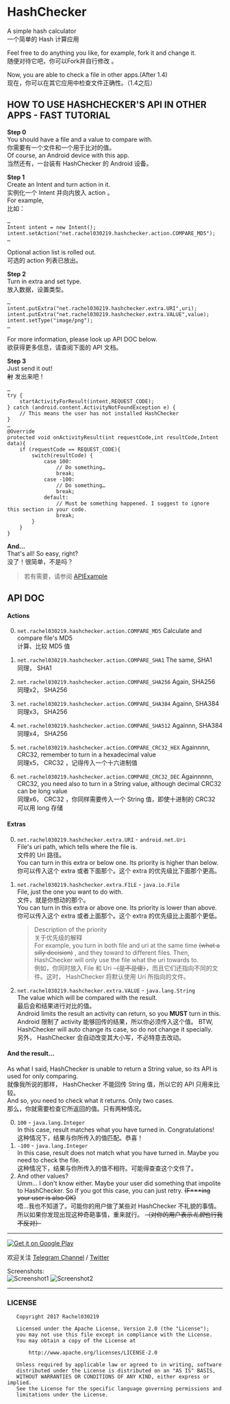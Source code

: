 # HashChecker
A simple hash calculator  
一个简单的 Hash 计算应用  
  
Feel free to do anything you like, for example, fork it and change it.  
随便对待它吧，你可以Fork并自行修改 。 

Now, you are able to check a file in other apps.(After 1.4)  
现在，你可以在其它应用中检查文件正确性。（1.4之后）

## HOW TO USE HASHCHECKER'S API IN OTHER APPS - FAST TUTORIAL
**Step 0**  
You should have a file and a value to compare with.  
你需要有一个文件和一个用于比对的值。  
Of course, an Android device with this app.  
当然还有，一台装有 HashChecker 的 Android 设备。
  
**Step 1**  
Create an Intent and turn action in it.  
实例化一个 Intent 并向内放入 action 。  
For example,  
比如：
```
…
Intent intent = new Intent();
intent.setAction("net.rachel030219.hashchecker.action.COMPARE_MD5");
…
```
Optional action list is rolled out.  
可选的 action 列表已放出。

**Step 2**  
Turn in extra and set type.  
放入数据，设置类型。
```
…
intent.putExtra("net.rachel030219.hashchecker.extra.URI",uri);
intent.putExtra("net.rachel030219.hashchecker.extra.VALUE",value);
intent.setType("image/png");
…
```
For more information, please look up API DOC below.  
欲获得更多信息，请查阅下面的 API 文档。

**Step 3**  
Just send it out!  
~~射~~ 发出来吧！
```
…
try {
    startActivityForResult(intent,REQUEST_CODE);
} catch (android.content.ActivityNotFoundException e) {
    // This means the user has not installed HashChecker
}
…
@Override
protected void onActivityResult(int requestCode,int resultCode,Intent data){
    if (requestCode == REQUEST_CODE){
        switch(resultCode) {
            case 100:
                // Do something…
                break;
            case -100:
                // Do something…
                break;
            default:
                // Must be something happened. I suggest to ignore this section in your code.
                break;
        }
    }
}
```

**And…**  
That's all! So easy, right?  
没了！很简单，不是吗？

> 若有需要，请参阅 [APIExample](https://github.com/Rachel030219/HashChecker/blob/master/apiexample)

## API DOC

#### Actions
0. `net.rachel030219.hashchecker.action.COMPARE_MD5`
    Calculate and compare file's MD5  
    计算、比较 MD5 值
    
1. `net.rachel030219.hashchecker.action.COMPARE_SHA1`
    The same, SHA1  
    同理， SHA1
    
2. `net.rachel030219.hashchecker.action.COMPARE_SHA256`
    Again, SHA256  
    同理x2， SHA256
    
3. `net.rachel030219.hashchecker.action.COMPARE_SHA384`
    Againn, SHA384  
    同理x3， SHA256
    
4. `net.rachel030219.hashchecker.action.COMPARE_SHA512`
    Againnn, SHA384  
    同理x4， SHA256
    
5. `net.rachel030219.hashchecker.action.COMPARE_CRC32_HEX`
    Againnnn, CRC32, remember to turn in a hexadecimal value  
    同理x5， CRC32 ，记得传入一个十六进制值
    
6. `net.rachel030219.hashchecker.action.COMPARE_CRC32_DEC`
    Againnnnn, CRC32, you need also to turn in a String value, although decimal CRC32 can be long value  
    同理x6， CRC32 ，你同样需要传入一个 String 值，即使十进制的 CRC32 可以用 long 存储
    
#### Extras
0. `net.rachel030219.hashchecker.extra.URI` - `android.net.Uri`  
    File's uri path, which tells where the file is.  
    文件的 Uri 路径。  
    You can turn in this extra or below one. Its priority is higher than below.  
    你可以传入这个 extra 或者下面那个。这个 extra 的优先级比下面那个更高。

1. `net.rachel030219.hashchecker.extra.FILE` - `java.io.File`  
    File, just the one you want to do with.  
    文件，就是你想动的那个。  
    You can turn in this extra or above one. Its priority is lower than above.  
    你可以传入这个 extra 或者上面那个。这个 extra 的优先级比上面那个更低。
    
    > Description of the priority  
      关于优先级的解释  
      For example, you turn in both file and uri at the same time ~~(what a silly decision)~~ , and they toward to different files. Then, HashChecker will only use the file what the uri towards to.   
      例如，你同时放入 File 和 Uri ~~（是不是傻）~~，而且它们还指向不同的文件。这时， HashChecker 将默认使用 Uri 所指向的文件。
    
2. `net.rachel030219.hashchecker.extra.VALUE` - `java.lang.String`  
    The value which will be compared with the result.  
    最后会和结果进行对比的值。  
    Android limits the result an activity can return, so you **MUST** turn in this.  
    Android 限制了 activity 能够回传的结果，所以你必须传入这个值。
    BTW, HashChecker will auto change its case, so do not change it specially.  
    另外， HashChecker 会自动改变其大小写，不必特意去改动。
    
#### And the result…
As what I said, HashChecker is unable to return a String value, so its API is used for only comparing.  
就像我所说的那样， HashChecker 不能回传 String 值，所以它的 API 只用来比较。  
And so, you need to check what it returns. Only two cases.  
那么，你就需要检查它所返回的值。只有两种情况。

0. `100` - `java.lang.Integer`  
    In this case, result matches what you have turned in. Congratulations!  
    这种情况下，结果与你所传入的值匹配。恭喜！  
1. `-100` - `java.lang.Integer`  
    In this case, result does not match what you have turned in. Maybe you need to check the file.  
    这种情况下，结果与你所传入的值不相符。可能得查查这个文件了。  
2. And other values?  
    Umm… I don't know either. Maybe your user did something that impolite to HashChecker. So if you got this case, you can just retry. ~~(F***ing your user is also OK)~~  
    唔…我也不知道了。可能你的用户做了某些对 HashChecker 不礼貌的事情。所以如果你发现出现这种奇葩事情，重来就行。 ~~（对你的用户表示*礼貌*也行我不反对）~~  

***

<a href='https://play.google.com/store/apps/details?id=net.rachel030219.hashchecker&pcampaignid=MKT-Other-global-all-co-prtnr-py-PartBadge-Mar2515-1'><img alt='Get it on Google Play' src='https://play.google.com/intl/en_us/badges/images/generic/en_badge_web_generic.png'/></a>  

欢迎关注 [Telegram Channel](https://telegram.me/rachelnotice) / [Twitter](https://twitter.com/tangrui003)


Screenshots:  
![Screenshot1](./pic/Screenshot1.png)
![Screenshot2](./pic/Screenshot2.png)

***
### LICENSE
```
   Copyright 2017 Rachel030219

   Licensed under the Apache License, Version 2.0 (the "License");
   you may not use this file except in compliance with the License.
   You may obtain a copy of the License at

       http://www.apache.org/licenses/LICENSE-2.0

   Unless required by applicable law or agreed to in writing, software
   distributed under the License is distributed on an "AS IS" BASIS,
   WITHOUT WARRANTIES OR CONDITIONS OF ANY KIND, either express or implied.
   See the License for the specific language governing permissions and
   limitations under the License.
```
